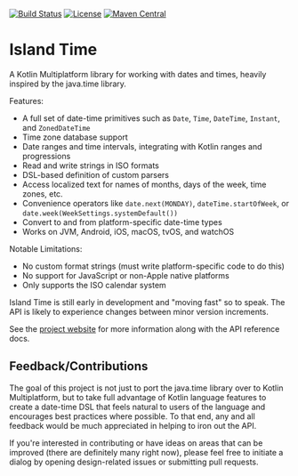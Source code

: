 [![Build Status](https://github.com/erikc5000/island-time/actions/workflows/maven-publish.yaml/badge.svg?event=push)](https://github.com/erikc5000/island-time/actions/workflows/maven-publish.yaml?query=workflow%3APublish) [![License](https://img.shields.io/badge/license-Apache%202.0-blue.svg)](https://opensource.org/licenses/Apache-2.0) [![Maven Central](https://maven-badges.herokuapp.com/maven-central/io.islandtime/core/badge.svg)](https://maven-badges.herokuapp.com/maven-central/io.islandtime/core)

# Island Time

A Kotlin Multiplatform library for working with dates and times, heavily inspired by the java.time library.

Features:
- A full set of date-time primitives such as `Date`, `Time`, `DateTime`, `Instant`, and `ZonedDateTime`
- Time zone database support
- Date ranges and time intervals, integrating with Kotlin ranges and progressions
- Read and write strings in ISO formats
- DSL-based definition of custom parsers
- Access localized text for names of months, days of the week, time zones, etc.
- Convenience operators like `date.next(MONDAY)`, `dateTime.startOfWeek`, or `date.week(WeekSettings.systemDefault())`
- Convert to and from platform-specific date-time types
- Works on JVM, Android, iOS, macOS, tvOS, and watchOS

Notable Limitations:
- No custom format strings (must write platform-specific code to do this)
- No support for JavaScript or non-Apple native platforms
- Only supports the ISO calendar system

Island Time is still early in development and "moving fast" so to speak. The API is likely to experience changes between minor version increments.

See the [project website](https://islandtime.io) for more information along with the API reference docs.

## Feedback/Contributions

The goal of this project is not just to port the java.time library over to Kotlin Multiplatform, but to take full advantage of Kotlin language features to create a date-time DSL that feels natural to users of the language and encourages best practices where possible. To that end, any and all feedback would be much appreciated in helping to iron out the API.

If you're interested in contributing or have ideas on areas that can be improved (there are definitely many right now), please feel free to initiate a dialog by opening design-related issues or submitting pull requests.
